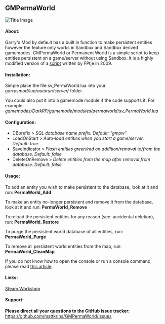 ## GMPermaWorld

![Title Image](https://cloud.githubusercontent.com/assets/2367602/13025048/6e15b2f8-d253-11e5-9954-0cda4e8b3567.jpg)

#### About:
Garry's Mod by default has a built in function to make persistent entities however the feature only works in Sandbox and Sandbox derived gamemodes.
GMPermaWorld or Permanent World is a simple script to keep entities persistent on a game/server without using Sandbox.
It is a highly modified version of a [script](https://facepunch.com/showthread.php?t=735138) written by FPtje in 2009.

#### Installation:
Simple place the file sv_PermaWorld.lua into your *garrysmod/lua/autorun/server/* folder.

You could also put it into a gamemode module if the code supports it. For example: *gamemodes/DarkRP/gamemode/modules/permaworld/sv_PermaWorld.lua*

#### Configuration:
- DBprefix \> *SQL database name prefix. Default: "gmpw"*
- LoadOnStart \> *Auto-load entities when you start a game/server. Default: true*
- SaveIndicator \> *Flash entities green/red on addition/removal to/from the database. Default: false*
- DeleteOnRemove \> *Delete entities from the map after removal from database. Default: false*

#### Usage:
To add an entity you wish to make persistent to the database, look at it and run: **PermaWorld_Add**

To make an entity no-longer persistent and remove it from the database, look at it and run: **PermaWorld_Remove**

To reload the persistent entities for any reason (see: accidental deletion), run: **PermaWorld_Restore**

To purge the persistent world database of all entities, run: **PermaWorld_Purge**

To remove all persistent world entities from the map, run: **PermaWorld_CleanMap**
 
 
 
If you do not know how to open the console or run a console command, please read [this article](https://developer.valvesoftware.com/wiki/Developer_Console).

#### Links:
[Steam Workshop](http://steamcommunity.com/sharedfiles/filedetails/?id=622773812)

#### Support:
**Please direct all your questions to the GitHub issue tracker:** 
https://github.com/mattkrins/GMPermaWorld/issues